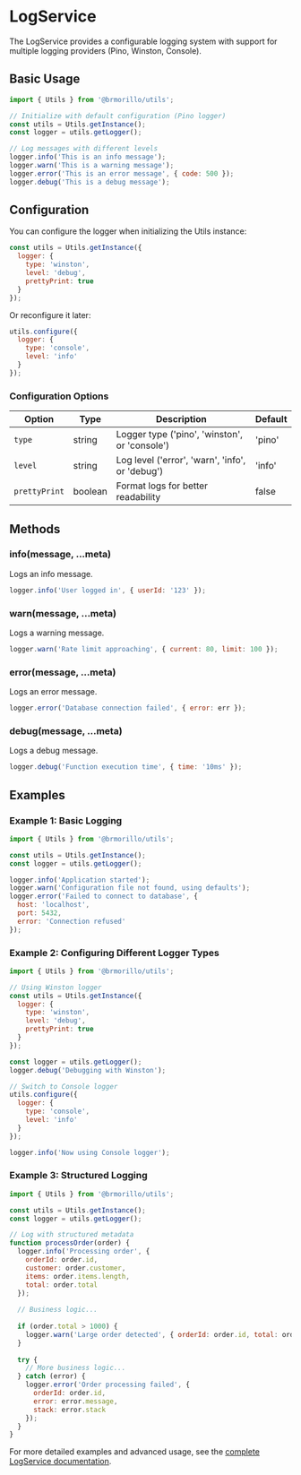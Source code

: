 # LogService

The LogService provides a configurable logging system with support for multiple logging providers (Pino, Winston, Console).

## Basic Usage

```javascript
import { Utils } from '@brmorillo/utils';

// Initialize with default configuration (Pino logger)
const utils = Utils.getInstance();
const logger = utils.getLogger();

// Log messages with different levels
logger.info('This is an info message');
logger.warn('This is a warning message');
logger.error('This is an error message', { code: 500 });
logger.debug('This is a debug message');
```

## Configuration

You can configure the logger when initializing the Utils instance:

```javascript
const utils = Utils.getInstance({
  logger: {
    type: 'winston',
    level: 'debug',
    prettyPrint: true
  }
});
```

Or reconfigure it later:

```javascript
utils.configure({
  logger: {
    type: 'console',
    level: 'info'
  }
});
```

### Configuration Options

| Option | Type | Description | Default |
|--------|------|-------------|---------|
| `type` | string | Logger type ('pino', 'winston', or 'console') | 'pino' |
| `level` | string | Log level ('error', 'warn', 'info', or 'debug') | 'info' |
| `prettyPrint` | boolean | Format logs for better readability | false |

## Methods

### info(message, ...meta)

Logs an info message.

```javascript
logger.info('User logged in', { userId: '123' });
```

### warn(message, ...meta)

Logs a warning message.

```javascript
logger.warn('Rate limit approaching', { current: 80, limit: 100 });
```

### error(message, ...meta)

Logs an error message.

```javascript
logger.error('Database connection failed', { error: err });
```

### debug(message, ...meta)

Logs a debug message.

```javascript
logger.debug('Function execution time', { time: '10ms' });
```

## Examples

### Example 1: Basic Logging

```javascript
import { Utils } from '@brmorillo/utils';

const utils = Utils.getInstance();
const logger = utils.getLogger();

logger.info('Application started');
logger.warn('Configuration file not found, using defaults');
logger.error('Failed to connect to database', { 
  host: 'localhost', 
  port: 5432, 
  error: 'Connection refused' 
});
```

### Example 2: Configuring Different Logger Types

```javascript
import { Utils } from '@brmorillo/utils';

// Using Winston logger
const utils = Utils.getInstance({
  logger: {
    type: 'winston',
    level: 'debug',
    prettyPrint: true
  }
});

const logger = utils.getLogger();
logger.debug('Debugging with Winston');

// Switch to Console logger
utils.configure({
  logger: {
    type: 'console',
    level: 'info'
  }
});

logger.info('Now using Console logger');
```

### Example 3: Structured Logging

```javascript
import { Utils } from '@brmorillo/utils';

const utils = Utils.getInstance();
const logger = utils.getLogger();

// Log with structured metadata
function processOrder(order) {
  logger.info('Processing order', { 
    orderId: order.id,
    customer: order.customer,
    items: order.items.length,
    total: order.total
  });
  
  // Business logic...
  
  if (order.total > 1000) {
    logger.warn('Large order detected', { orderId: order.id, total: order.total });
  }
  
  try {
    // More business logic...
  } catch (error) {
    logger.error('Order processing failed', { 
      orderId: order.id, 
      error: error.message,
      stack: error.stack
    });
  }
}
```

For more detailed examples and advanced usage, see the [complete LogService documentation](./log-service-detailed.md).
